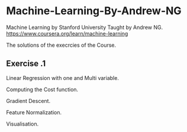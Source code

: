 # Machine-Learning-By-Andrew-NG
Machine Learning by Stanford University Taught by Andrew NG. https://www.coursera.org/learn/machine-learning


The solutions of the execrcies of the Course.

## Exercise .1
Linear Regression with one and Multi variable. 

Computing the Cost function.

Gradient Descent.

Feature Normalization.

Visualisation.
